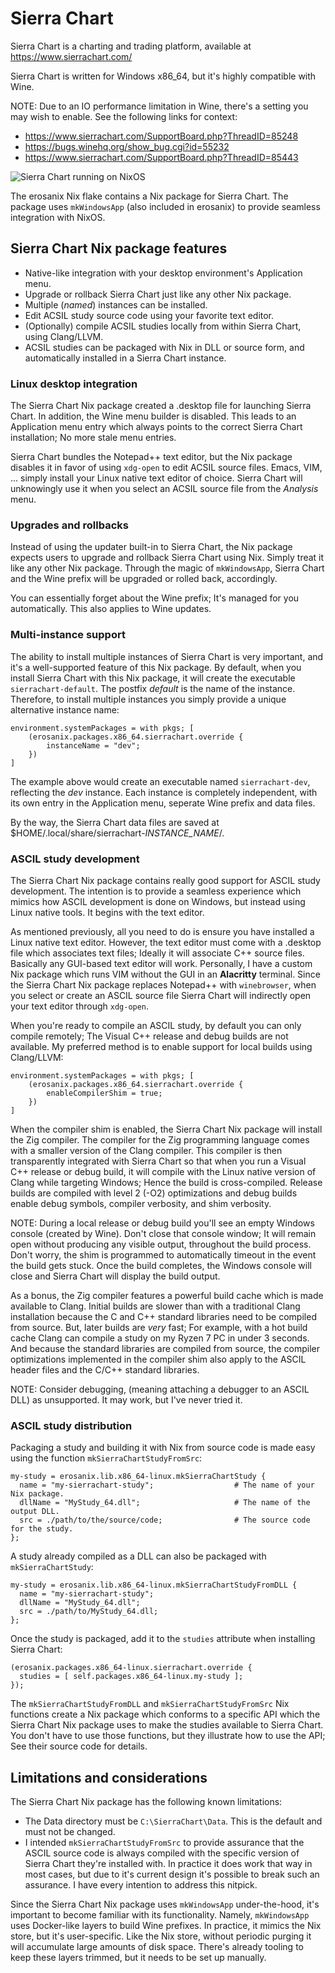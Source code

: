 # Sierra Chart

Sierra Chart is a charting and trading platform, available at https://www.sierrachart.com/

Sierra Chart is written for Windows x86_64, but it's highly compatible with Wine. 

NOTE: Due to an IO performance limitation in Wine, there's a setting you may wish to enable. See the following links for context:

 - https://www.sierrachart.com/SupportBoard.php?ThreadID=85248
 - https://bugs.winehq.org/show_bug.cgi?id=55232
 - https://www.sierrachart.com/SupportBoard.php?ThreadID=85443

![Sierra Chart running on NixOS](sierrachart.png)

The erosanix Nix flake contains a Nix package for Sierra Chart. The package uses `mkWindowsApp` (also included in erosanix) to provide seamless integration with NixOS.

## Sierra Chart Nix package features

 - Native-like integration with your desktop environment's Application menu.
 - Upgrade or rollback Sierra Chart just like any other Nix package.
 - Multiple (*named*) instances can be installed.
 - Edit ACSIL study source code using your favorite text editor.
 - (Optionally) compile ACSIL studies locally from within Sierra Chart, using Clang/LLVM.
 - ACSIL studies can be packaged with Nix in DLL or source form, and automatically installed in a Sierra Chart instance.

### Linux desktop integration

The Sierra Chart Nix package created a .desktop file for launching Sierra Chart. In addition, the Wine menu builder is disabled. This leads to an Application menu entry which always points to the correct Sierra Chart installation; No more stale menu entries.

Sierra Chart bundles the Notepad++ text editor, but the Nix package disables it in favor of using `xdg-open` to edit ACSIL source files. Emacs, VIM, ... simply install your Linux native text editor of choice. Sierra Chart will unknowingly use it when you select an ACSIL source file from the *Analysis* menu.

### Upgrades and rollbacks

Instead of using the updater built-in to Sierra Chart, the Nix package expects users to upgrade and rollback Sierra Chart using Nix. Simply treat it like any other Nix package. Through the magic of `mkWindowsApp`, Sierra Chart and the Wine prefix will be upgraded or rolled back, accordingly. 

You can essentially forget about the Wine prefix; It's managed for you automatically. This also applies to Wine updates.

### Multi-instance support

The ability to install multiple instances of Sierra Chart is very important, and it's a well-supported feature of this Nix package. By default, when you install Sierra Chart with this Nix package, it will create the executable `sierrachart-default`. The postfix *default* is the name of the instance. Therefore, to install multiple instances you simply provide a unique alternative instance name:

```
environment.systemPackages = with pkgs; [
    (erosanix.packages.x86_64.sierrachart.override {
        instanceName = "dev";
    })
]
```

The example above would create an executable named `sierrachart-dev`, reflecting the *dev* instance. Each instance is completely independent, with its own entry in the Application menu, seperate Wine prefix and data files.

By the way, the Sierra Chart data files are saved at $HOME/.local/share/sierrachart-*INSTANCE_NAME*/.

### ASCIL study development

The Sierra Chart Nix package contains really good support for ASCIL study development. The intention is to provide a seamless experience which mimics how ASCIL development is done on Windows, but instead using Linux native tools. It begins with the text editor.

As mentioned previously, all you need to do is ensure you have installed a Linux native text editor. However, the text editor must come with a .desktop file which associates text files; Ideally it will associate C++ source files. Basically any GUI-based text editor will work. Personally, I have a custom Nix package which runs VIM without the GUI in an **Alacritty** terminal. Since the Sierra Chart Nix package replaces Notepad++ with `winebrowser`, when you select or create an ASCIL source file Sierra Chart will indirectly open your text editor through `xdg-open`.

When you're ready to compile an ASCIL study, by default you can only compile remotely; The Visual C++ release and debug builds are not available. My preferred method is to enable support for local builds using Clang/LLVM:

```
environment.systemPackages = with pkgs; [
    (erosanix.packages.x86_64.sierrachart.override {
        enableCompilerShim = true;   
    })
]
```

When the compiler shim is enabled, the Sierra Chart Nix package will install the Zig compiler. The compiler for the Zig programming language comes with a smaller version of the Clang compiler. This compiler is then transparently integrated with Sierra Chart so that when you run a Visual C++ release or debug build, it will compile with the Linux native version of Clang while targeting Windows; Hence the build is cross-compiled. Release builds are compiled with level 2 (-O2) optimizations and debug builds enable debug symbols, compiler verbosity, and shim verbosity.

NOTE: During a local release or debug build you'll see an empty Windows console (created by Wine). Don't close that console window; It will remain open without producing any visible output, throughout the build process. Don't worry, the shim is programmed to automatically timeout in the event the build gets stuck. Once the build completes, the Windows console will close and Sierra Chart will display the build output.

As a bonus, the Zig compiler features a powerful build cache which is made available to Clang. Initial builds are slower than with a traditional Clang installation because the C and C++ standard libraries need to be compiled from source. But, later builds are *very* fast; For example, with a hot build cache Clang can compile a study on my Ryzen 7 PC in under 3 seconds. And because the standard libraries are compiled from source, the compiler optimizations implemented in the compiler shim also apply to the ASCIL header files and the C/C++ standard libraries.

NOTE: Consider debugging, (meaning attaching a debugger to an ASCIL DLL) as unsupported. It may work, but I've never tried it.

### ASCIL study distribution

Packaging a study and building it with Nix from source code is made easy using the function `mkSierraChartStudyFromSrc`: 

```
my-study = erosanix.lib.x86_64-linux.mkSierraChartStudy {
  name = "my-sierrachart-study";                  # The name of your Nix package.
  dllName = "MyStudy_64.dll";                     # The name of the output DLL.
  src = ./path/to/the/source/code;                # The source code for the study.
};
```

A study already compiled as a DLL can also be packaged with `mkSierraChartStudy`:

```
my-study = erosanix.lib.x86_64-linux.mkSierraChartStudyFromDLL {
  name = "my-sierrachart-study";
  dllName = "MyStudy_64.dll";
  src = ./path/to/MyStudy_64.dll;
};
```

Once the study is packaged, add it to the `studies` attribute when installing Sierra Chart:

```
(erosanix.packages.x86_64-linux.sierrachart.override { 
  studies = [ self.packages.x86_64-linux.my-study ]; 
});
```

The `mkSierraChartStudyFromDLL` and `mkSierraChartStudyFromSrc` Nix functions create a Nix package which conforms to a specific API which the Sierra Chart Nix package uses to make the studies available to Sierra Chart. You don't have to use those functions, but they illustrate how to use the API; See their source code for details.

## Limitations and considerations

The Sierra Chart Nix package has the following known limitations:

 - The Data directory must be `C:\SierraChart\Data`. This is the default and must not be changed.
 - I intended `mkSierraChartStudyFromSrc` to provide assurance that the ASCIL source code is always compiled with the specific version of Sierra Chart they're installed with. In practice it does work that way in most cases, but due to it's current design it's possible to break such an assurance. I have every intention to address this nitpick.

Since the Sierra Chart Nix package uses `mkWindowsApp` under-the-hood, it's important to become familiar with its functionality. Namely, `mkWindowsApp` uses Docker-like layers to build Wine prefixes. In practice, it mimics the Nix store, but it's user-specific. Like the Nix store, without periodic purging it will accumulate large amounts of disk space. There's already tooling to keep these layers trimmed, but it needs to be set up manually.

